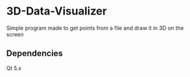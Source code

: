 # 3D-Data-Visualizer

Simple program made to get points from a file and draw it in 3D on the screen

## Dependencies

Qt 5.x
